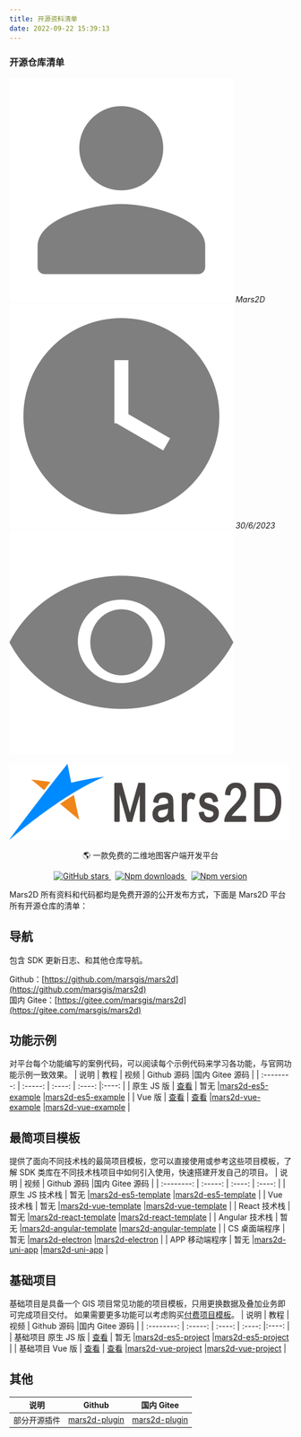 ```yaml
---
title: 开源资料清单
date: 2022-09-22 15:39:13
---
```


<h3> 开源仓库清单 </h3>

<div class='headStyle'>
<img class='images' src="../public/icon/yonghu.svg" alt="来自依赖包的图片">
<i class='text'>Mars2D</i>
<img class='imagess' src="../public/icon/shijian.svg" alt="来自依赖包的图片">
<i class='text'>30/6/2023</i>
<img class='imagess' src="../public/icon/liulan.svg" alt="来自依赖包的图片">
<span class='text' id="busuanzi_container_page_pv">
  <span id="busuanzi_value_page_pv"></span>
</span>
</div>

<!-- ![开源仓库配置图][1]  -->
<img class='mars-img' src="../public/image/logo.png"><br />
<p align="center">🌎 一款免费的二维地图客户端开发平台</p>

<p align="center">
<a target="_black" href="https://github.com/marsgis/mars2d">
<img alt="GitHub stars" src="https://img.shields.io/github/stars/marsgis/mars2d?style=flat&logo=github">
</a>&nbsp;
<a target="_black" href="https://www.npmjs.com/package/mars2d">
<img alt="Npm downloads" src="https://img.shields.io/npm/dt/mars2d?style=flat&logo=npm">
</a>&nbsp;
<a target="_black" href="https://www.npmjs.com/package/mars2d">
<img alt="Npm version" src="https://img.shields.io/npm/v/mars2d.svg?style=flat&logo=npm&label=version"/>
</a>
</p>

Mars2D 所有资料和代码都均是免费开源的公开发布方式，下面是 Mars2D 平台所有开源仓库的清单：

## 导航

包含 SDK 更新日志、和其他仓库导航。<br />

Github：[https://github.com/marsgis/mars2d](https://github.com/marsgis/mars2d)<br />
国内 Gitee：[https://gitee.com/marsgis/mars2d](https://gitee.com/marsgis/mars2d)

## 功能示例

对平台每个功能编写的案例代码，可以阅读每个示例代码来学习各功能，与官网功能示例一致效果。
| 说明 | 教程 | 视频 | Github 源码 |国内 Gitee 源码 |
| :--------: | :-----: | :----: | :----: |:----: |
| 原生 JS 版 | [查看](http://mars2d.cn/dev/guide/project/example-es5.html#%E9%A1%B9%E7%9B%AE%E4%BB%8B%E7%BB%8D) | 暂无 |[mars2d-es5-example](https://github.com/marsgis/mars2d-es5-example) |[mars2d-es5-example](https://gitee.com/marsgis/mars2d-es5-example) |
| Vue 版 | [查看](http://mars2d.cn/dev/guide/project/example-vue.html#%E9%A1%B9%E7%9B%AE%E4%BB%8B%E7%BB%8D) | [查看](https://www.bilibili.com/video/BV1pb4y1W7NG/?vd_source=aaeb12441f28ad785bbba9f6832bef02) |[mars2d-vue-example](https://github.com/marsgis/mars2d-vue-example) |[mars2d-vue-example](https://gitee.com/marsgis/mars2d-vue-example) |

## 最简项目模板

提供了面向不同技术栈的最简项目模板，您可以直接使用或参考这些项目模板，了解 SDK 类库在不同技术栈项目中如何引入使用，快速搭建开发自己的项目。
| 说明 | 视频 | Github 源码 |国内 Gitee 源码 |
| :--------: | :-----: | :----: | :----: |
| 原生 JS 技术栈 | 暂无 |[mars2d-es5-template](https://github.com/marsgis/mars2d-es5-template) |[mars2d-es5-template](https://gitee.com/marsgis/mars2d-es5-template) |
| Vue 技术栈 | 暂无 |[mars2d-vue-template](https://github.com/marsgis/mars2d-vue-template) |[mars2d-vue-template](https://gitee.com/marsgis/mars2d-vue-template) |
| React 技术栈 | 暂无 |[mars2d-react-template](https://github.com/marsgis/mars2d-react-template) |[mars2d-react-template](https://gitee.com/marsgis/mars2d-react-template) |
| Angular 技术栈 | 暂无 |[mars2d-angular-template](https://github.com/marsgis/mars2d-angular-template) |[mars2d-angular-template](https://gitee.com/marsgis/mars2d-angular-template) |
| CS 桌面端程序 | 暂无 |[mars2d-electron](https://github.com/marsgis/mars2d-electron) |[mars2d-electron](https://gitee.com/marsgis/mars2d-electron) |
| APP 移动端程序 | 暂无 |[mars2d-uni-app](https://github.com/marsgis/mars2d-uni-app) |[mars2d-uni-app](https://gitee.com/marsgis/mars2d-uni-app) |

## 基础项目

基础项目是具备一个 GIS 项目常见功能的项目模板，只用更换数据及叠加业务即可完成项目交付。 如果需要更多功能可以考虑购买[付费项目模板](http://mall.marsgis.cn/#/product-list?platform=mars2d&category=project&type=)。
| 说明 | 教程 | 视频 | Github 源码 |国内 Gitee 源码 |
| :--------: | :-----: | :----: | :----: |:----: |
| 基础项目 原生 JS 版 | [查看](http://mars2d.cn/dev/guide/project/jcxm-es5.html#%E9%A1%B9%E7%9B%AE%E4%BB%8B%E7%BB%8D) | 暂无 |[mars2d-es5-project](https://github.com/marsgis/mars2d-es5-project) |[mars2d-es5-project](https://gitee.com/marsgis/mars2d-es5-project) |
| 基础项目 Vue 版 | [查看](http://mars2d.cn/dev/guide/project/jcxm-vue.html#%E9%A1%B9%E7%9B%AE%E4%BB%8B%E7%BB%8D) | [查看](https://www.bilibili.com/video/BV1DR4y1G75T/?vd_source=aaeb12441f28ad785bbba9f6832bef02) |[mars2d-vue-project](https://github.com/marsgis/mars2d-vue-project) |[mars2d-vue-project](https://gitee.com/marsgis/mars2d-vue-project) |

## 其他

|     说明     |                          Github                           |                        国内 Gitee                        |
| :----------: | :-------------------------------------------------------: | :------------------------------------------------------: |
| 部分开源插件 | [mars2d-plugin](https://github.com/marsgis/mars2d-plugin) | [mars2d-plugin](https://gitee.com/marsgis/mars2d-plugin) |

